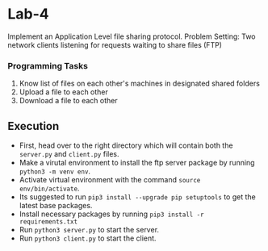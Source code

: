 # Lab-4
Implement an Application Level file sharing protocol. 
Problem Setting: Two network clients listening for requests waiting to share files (FTP)

### Programming Tasks
1. Know list of files on each other's machines in designated shared folders
2. Upload a file to each other
3. Download a file to each other

## Execution
- First, head over to the right directory which will contain both the `server.py` and `client.py` files.
- Make a virutal environment to install the ftp server package by running `python3 -m venv env`.
- Activate virtual environment with the command `source env/bin/activate`.
- Its suggested to run `pip3 install --upgrade pip setuptools` to get the latest base packages.
- Install necessary packages by running `pip3 install -r requirements.txt`
- Run `python3 server.py` to start the server.
- Run `python3 client.py` to start the client.